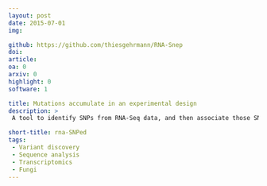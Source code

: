 ```yaml
---
layout: post
date: 2015-07-01
img: 

github: https://github.com/thiesgehrmann/RNA-Snep
doi: 
article:
oa: 0
arxiv: 0
highlight: 0
software: 1

title: Mutations accumulate in an experimental design
description: >
 A tool to identify SNPs from RNA-Seq data, and then associate those SNPs to individual plates in an experimental design.

short-title: rna-SNPed
tags:
 - Variant discovery
 - Sequence analysis
 - Transcriptomics
 - Fungi
---
```

